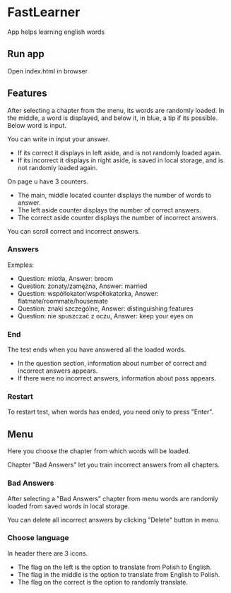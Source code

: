 # FastLearner

App helps learning english words

## Run app

Open index.html in browser

## Features

After selecting a chapter from the menu, its words are randomly loaded.
In the middle, a word is displayed, and below it, in blue, a tip if its possible.
Below word is input.

You can write in input your answer.
- If its correct it displays in left aside, and is not randomly loaded again.
- If its incorrect it displays in right aside, is saved in local storage, and is not randomly loaded again.

On page u have 3 counters.
- The main, middle located counter displays the number of words to answer.
- The left aside counter displays the number of correct answers.
- The correct aside counter displays the number of incorrect answers.

You can scroll correct and incorrect answers.

### Answers

Exmples:
- Question: miotła, Answer: broom
- Question: żonaty/zamężna, Answer: married
- Question: współlokator/współlokatorka, Answer: flatmate/roommate/housemate
- Question: znaki szczególne, Answer: distinguishing features
- Question: nie spuszczać z oczu, Answer: keep your eyes on

### End

The test ends when you have answered all the loaded words.
- In the question section, information about number of correct and incorrect answers appears.
- If there were no incorrect answers, information about pass appears.

### Restart

To restart test, when words has ended, you need only to press "Enter".

## Menu

Here you choose the chapter from which words will be loaded.

Chapter "Bad Answers" let you train incorrect answers from all chapters.

### Bad Answers

After selecting a "Bad Answers" chapter from menu words are randomly loaded from saved words in local storage.

You can delete all incorrect answers by clicking "Delete" button in menu.

### Choose language

In header there are 3 icons.
- The flag on the left is the option to translate from Polish to English.
- The flag in the middle is the option to translate from English to Polish.
- The flag on the correct is the option to randomly translate.